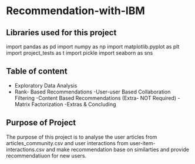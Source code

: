 # Recommendation-with-IBM

## Libraries used for this project ##

import pandas as pd
import numpy as np
import matplotlib.pyplot as plt
import project_tests as t
import pickle
import seaborn as sns

## Table of content ##
- Exploratory Data Analysis
- Rank- Based Recommendations
-User-user Based Collaboration Filtering
-Content Based Recommendations (Extra- NOT Required)
-Matrix Factorization
-Extras & Concluding

## Purpose of Project ##
The purpose of this project is to analyse the user articles from articles_community.csv and user interactions from user-item-interactions.csv and make recommendation base on similarties and provide recommendatiuon for new users.
